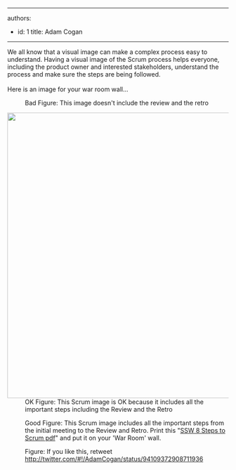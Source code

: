 

---
authors:
  - id: 1
    title: Adam Cogan
---




<span class='intro'> We all know that a visual image can make a complex process easy to understand. Having a visual image of the Scrum process helps everyone, including the product owner and interested stakeholders, understand the process and make sure the steps are being followed. <br><br>Here is an image for your war room wall...  </span>

<dl class="badImage"><dt><img src="/Management/RulesToBetterScrumUsingTFS/PublishingImages/SCRUMImage-bad02.jpg" alt="" /> </dt>
<dd>Bad Figure&#58; This image doesn't include the review and the retro</dd></dl>
<dl class="badImage"><dt><img width="650" src="/Management/RulesToBetterScrumUsingTFS/PublishingImages/SCRUMImage-good.jpg" alt="" /> </dt>
<dd>OK Figure&#58; This Scrum image is OK because it includes all the important steps including the Review and the Retro</dd></dl>
<dl class="goodImage"><dt><a href="/Management/RulesToBetterScrumUsingTFS/PublishingImages/8Steps.jpg" style="border-bottom&#58;medium none;"><img src="/Management/RulesToBetterScrumUsingTFS/PublishingImages/8Steps_preview.jpg" alt="" /></a> </dt>
<dd>Good Figure&#58; This Scrum image includes all the important steps from the initial meeting to the Review and Retro. Print this &quot;<a href="/Management/RulesToBetterScrumUsingTFS/PublishingImages/8StepstoScrum.pdf">SSW 8 Steps to Scrum pdf</a>&quot; and put it on your 'War Room' wall.</dd></dl>
<dl class="image"><dt><img src="/Management/RulesToBetterScrumUsingTFS/PublishingImages/scrum-twitter.jpg" alt="" /></dt>
<dd>Figure&#58; If you like this, retweet <a href="http&#58;//twitter.com/#%21/AdamCogan/status/94109372908711936">http&#58;//twitter.com/#!/AdamCogan/status/94109372908711936</a></dd></dl>



